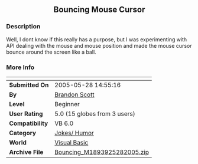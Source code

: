 ﻿<div align="center">

## Bouncing Mouse Cursor


</div>

### Description

Well, I dont know if this really has a purpose, but I was experimenting with API dealing with the mouse and mouse position and made the mouse cursor bounce around the screen like a ball.
 
### More Info
 


<span>             |<span>
---                |---
**Submitted On**   |2005-05-28 14:55:16
**By**             |[Brandon Scott](https://github.com/Planet-Source-Code/PSCIndex/blob/master/ByAuthor/brandon-scott.md)
**Level**          |Beginner
**User Rating**    |5.0 (15 globes from 3 users)
**Compatibility**  |VB 6\.0
**Category**       |[Jokes/ Humor](https://github.com/Planet-Source-Code/PSCIndex/blob/master/ByCategory/jokes-humor__1-40.md)
**World**          |[Visual Basic](https://github.com/Planet-Source-Code/PSCIndex/blob/master/ByWorld/visual-basic.md)
**Archive File**   |[Bouncing\_M1893925282005\.zip](https://github.com/Planet-Source-Code/brandon-scott-bouncing-mouse-cursor__1-60769/archive/master.zip)








